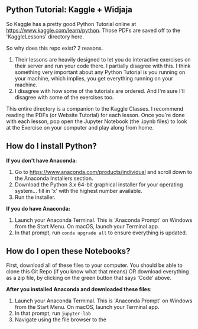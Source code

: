 ## Python Tutorial: Kaggle + Widjaja
So Kaggle has a pretty good Python Tutorial online at https://www.kaggle.com/learn/python. Those PDFs are saved off to the 'KaggleLessons' directory here.

So why does this repo exist? 2 reasons.

1. Their lessons are heavily designed to let you do interactive exercises on their server and run your code there. I partially disagree with this. I think something very important about any Python Tutorial is you running on your machine, which implies, you get everything running on your machine.
2. I disagree with how some of the tutorials are ordered. And I'm sure I'll disagree with some of the exercises too.

This entire directory is a companion to the Kaggle Classes. I recommend reading the PDFs (or Website Tutorial) for each lesson. Once you're done with each lesson, pop open the Jupyter Notebook (the .ipynb files) to look at the Exercise on your computer and play along from home.

## How do I install Python?
**If you don't have Anaconda:**
1. Go to https://www.anaconda.com/products/individual and scroll down to the Anaconda Installers section.
2. Download the Python 3.x 64-bit graphical installer for your operating system... fill in 'x' with the highest number available.
3. Run the installer.

**If you do have Anaconda:**
1. Launch your Anaconda Terminal. This is 'Anaconda Prompt' on Windows from the Start Menu. On macOS, launch your Terminal app.
2. In that prompt, run `conda upgrade all` to ensure everything is updated.

## How do I open these Notebooks?
First, download all of these files to your computer. You should be able to clone this Git Repo (if you know what that means) OR download everything as a zip file, by clicking on the green button that says 'Code' above.

**After you installed Anaconda and downloaded these files**:
1. Launch your Anaconda Terminal. This is 'Anaconda Prompt' on Windows from the Start Menu. On macOS, launch your Terminal app.
2. In that prompt, run `jupyter-lab`
3. Navigate using the file browser to the 